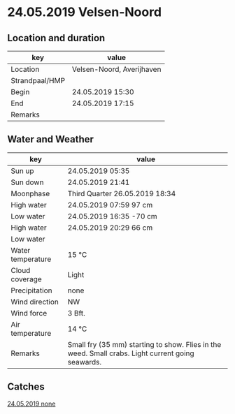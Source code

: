 # 24.05.2019 Velsen-Noord

## Location and duration

key | value |
----|-------|
Location | Velsen-Noord, Averijhaven |
Strandpaal/HMP | |
Begin | 24.05.2019  15:30 |
End | 24.05.2019  17:15 |
Remarks | |

## Water and Weather

key | value |
----|-------|
Sun up | 24.05.2019 05:35 |
Sun down | 24.05.2019 21:41 |
Moonphase | Third Quarter 26.05.2019 18:34 |
High water | 24.05.2019 07:59 97 cm|
Low water | 24.05.2019 16:35 -70 cm |
High water | 24.05.2019 20:29 66 cm |
Low water | |
Water temperature | 15 °C |
Cloud coverage | Light |
Precipitation | none |
Wind direction | NW |
Wind force | 3 Bft. |
Air temperature | 14 °C |
Remarks | Small fry (35 mm) starting to show. Flies in the weed. Small crabs. Light current going seawards. |

## Catches

[24.05.2019 none](catches/template_none.md)
